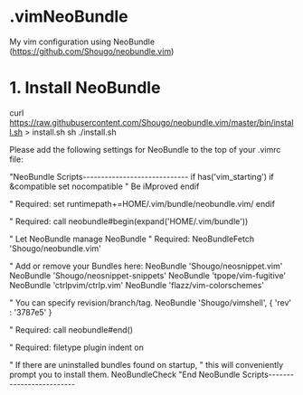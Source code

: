 # .vimNeoBundle

My vim configuration using NeoBundle (https://github.com/Shougo/neobundle.vim)

# 1. Install NeoBundle

curl https://raw.githubusercontent.com/Shougo/neobundle.vim/master/bin/install.sh > install.sh
sh ./install.sh

Please add the following settings for NeoBundle to the top of your .vimrc file:


"NeoBundle Scripts-----------------------------
if has('vim_starting')
  if &compatible
    set nocompatible               " Be iMproved
  endif

  " Required:
  set runtimepath+=HOME/.vim/bundle/neobundle.vim/
endif

" Required:
call neobundle#begin(expand('HOME/.vim/bundle'))

" Let NeoBundle manage NeoBundle
" Required:
NeoBundleFetch 'Shougo/neobundle.vim'

" Add or remove your Bundles here:
NeoBundle 'Shougo/neosnippet.vim'
NeoBundle 'Shougo/neosnippet-snippets'
NeoBundle 'tpope/vim-fugitive'
NeoBundle 'ctrlpvim/ctrlp.vim'
NeoBundle 'flazz/vim-colorschemes'

" You can specify revision/branch/tag.
NeoBundle 'Shougo/vimshell', { 'rev' : '3787e5' }

" Required:
call neobundle#end()

" Required:
filetype plugin indent on

" If there are uninstalled bundles found on startup,
" this will conveniently prompt you to install them.
NeoBundleCheck
"End NeoBundle Scripts-------------------------
